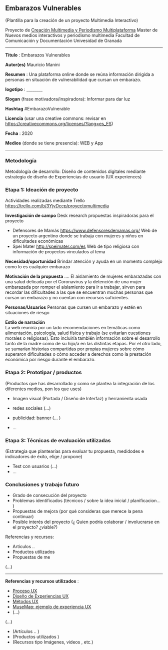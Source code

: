 ## Embarazos Vulnerables 

(Plantilla para la creación de un proyecto Multimedia Interactivo)

Proyecto de [Creación Multimedia y Periodismo Multiplataforma](https://github.com/mgea/PeriodismoMultimedia)
Master de Nuevos medios interactivos y periodismo multimedia
Facultad de Comunicación y Documentación
Univesidad de Granada  

----

**Titulo** : Embarazos Vulnerables

**Autor(es)** Mauricio Manini

**Resumen** : Una plataforma online donde se reúna información dirigida a personas en situación de vulnerabilidad que cursan un embarazo.

**logotipo** :  ________

**Slogan** (frase motivadora/inspiradora): Informar para dar luz

**Hashtag**  #EmbarazoVulnerable

**Licencia**    (usar una creative commons: revisar en https://creativecommons.org/licenses/?lang=es_ES) 

**Fecha** : 2020

**Medios** (donde se tiene presencia): WEB y App



--- 

### Metodología

Metodología de desarrollo: Diseño de contenidos digitales mediante estrategia de diseño de Experiencias de usuario (UX experiences) 

### Etapa 1: Ideación de proyecto 

Actividades realizadas mediante Trello https://trello.com/b/3YjvDccp/proyectomultimedia

**Investigación de campo**   Desk research propuestas inspiradoras para el proyecto 

* Defensores de Mamás https://www.defensoresdemamas.org/ Web de un proyecto argentino donde se trabaja con mujeres y niños en dificultades económicas
* Spei Mater http://speimater.com/es Web de tipo religiosa con información de proyectos vinculados al tema
 


**Necesidad/oportunidad** Brindar atención y ayuda en un momento complejo como lo es cualquier embarazo

**Motivación de la propuesta** .... El aislamiento de mujeres embarazadas con una salud delicada por el Coronavirus y la detención de una mujer embarazada por romper el aislamiento para ir a trabajar, sirven para recordar las dificultades a las que se encuentran muchas personas que cursan un embarazo y no cuentan con recursos suficientes. 

**Personas/Usuarios**  Personas que cursen un embarazo y estén en situaciones de riesgo 

**Estilo de narración**  
La web reuniría por un lado recomendaciones en temáticas como alimentación, psicología, salud física y trabajo (se evitarían cuestiones morales o religiosas). Esto incluiría también información sobre el desarrollo tanto de la madre como de su hijo/a en las distintas etapas. Por el otro lado, se sumarían historias compartidas por propias mujeres sobre cómo superaron dificultades o cómo acceder a derechos como la prestación económica por riesgo durante el embarazo. 



### Etapa 2: Prototipar / productos 

(Productos que has desarrollado y como se plantea la integración de los diferentes medios, pon los que uses) 

* Imagen visual (Portada / Diseño de Interfaz) y herramienta usada 

* redes sociales (...) 

* publicidad: banner (... ) 

* ...

### Etapa 3: Técnicas de evaluación utilizadas

(Estrategia que plantearías para evaluar tu propuesta, medidodes e indicadores de éxito, elige / propone) 

* Test con usuarios (...) 
* ... 





### Conclusiones y trabajo futuro


* Grado de consecución del proyecto 
* Problemas identificados  (técnicos / sobre la idea inicial / planificacion… ) 
* Propuestas de mejora (por qué consideras que merece la pena continuar)
* Posible interés del proyecto (¿ Quien podría  colaborar / involucrarse en el proyecto? ¿viable?)


Referencias y recursos: 

* Artículos ..  
* Productos utilizados  
* Propuestas de me

(...)






----

**Referencias y recursos utilizados** :

* [Proceso UX](https://uxmastery.com/resources/process/)
* [Diseño de Experiencias UX](http://www.nosolousabilidad.com/articulos/uxd.htm) 
* [Métodos UX](https://mgea.github.io/UX-DIU-Checklist/index.html) 
* [MuseMap: ejemplo de experiencia UX](https://blog.prototypr.io/musemap-street-art-app-ux-case-study-9bec6a99823b) 
* (...) 

(...)
* (Artículos ..  )
* (Productos utilizados ) 
* (Recursos tipo Imágenes, videos , etc.) 












